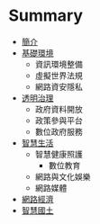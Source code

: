 # Summary

* [簡介](README.md)
* [基礎環境](infra.md)
   * 資訊環境整備
   * 虛擬世界法規
   * 網路資安隱私
* [透明治理](gover.md)
   * 政府資料開放
   * 政策參與平台
   * 數位政府服務
* [智慧生活](smart.md)
   * 智慧健康照護
       * 數位教育
   * 網路與文化娛樂
   * 網路媒體
* [網路經濟](econo.md)
* [智慧國土](spatial.md)

